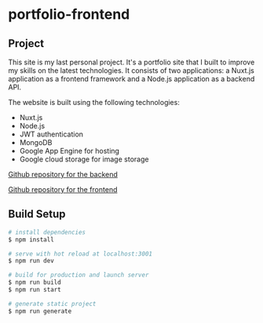 # portfolio-frontend

## Project
This site is my last personal project.
It's a portfolio site that I built to improve my skills on the latest technologies. It consists of two applications: a Nuxt.js application as a frontend framework and a Node.js application as a backend API.

The website is built using the following technologies:
- Nuxt.js
- Node.js
- JWT authentication
- MongoDB
- Google App Engine for hosting
- Google cloud storage for image storage

[Github repository for the backend](https://github.com/Damione1/portfolio-nodejs)

[Github repository for the frontend](https://github.com/Damione1/portfolio-frontend)


## Build Setup

```bash
# install dependencies
$ npm install

# serve with hot reload at localhost:3001
$ npm run dev

# build for production and launch server
$ npm run build
$ npm run start

# generate static project
$ npm run generate
```
